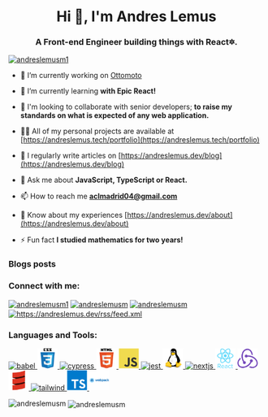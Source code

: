 <h1 align="center">Hi 👋, I'm Andres Lemus</h1>
<h3 align="center">A Front-end Engineer building things with React🔯.</h3>

<p align="left"> <a href="https://twitter.com/andreslemusm1" target="blank"><img src="https://img.shields.io/twitter/follow/andreslemusm1?logo=twitter&style=for-the-badge" alt="andreslemusm1" /></a> </p>

- 🔭 I’m currently working on [Ottomoto](https://ottomoto-uat.lean-tech.io/)

- 🌱 I’m currently learning **with Epic React!**

- 🤝 I'm looking to collaborate with senior developers; **to raise my standards on what is expected of any web application.**

- 👨‍💻 All of my personal projects are available at [https://andreslemus.tech/portfolio](https://andreslemus.tech/portfolio)

- 📝 I regularly write articles on [https://andreslemus.dev/blog](https://andreslemus.dev/blog)

- 💬 Ask me about **JavaScript, TypeScript or React.**

- 📫 How to reach me **aclmadrid04@gmail.com**

- 📄 Know about my experiences [https://andreslemus.dev/about](https://andreslemus.dev/about)

- ⚡ Fun fact **I studied mathematics for two years!**

### Blogs posts
<!-- BLOG-POST-LIST:START -->
<!-- BLOG-POST-LIST:END -->

<h3 align="left">Connect with me:</h3>
<p align="left">
<a href="https://twitter.com/andreslemusm1" target="blank"><img align="center" src="https://raw.githubusercontent.com/rahuldkjain/github-profile-readme-generator/master/src/images/icons/Social/twitter.svg" alt="andreslemusm1" height="30" width="40" /></a>
<a href="https://linkedin.com/in/andreslemusm" target="blank"><img align="center" src="https://raw.githubusercontent.com/rahuldkjain/github-profile-readme-generator/master/src/images/icons/Social/linked-in-alt.svg" alt="andreslemusm" height="30" width="40" /></a>
<a href="https://instagram.com/andreslemusm" target="blank"><img align="center" src="https://raw.githubusercontent.com/rahuldkjain/github-profile-readme-generator/master/src/images/icons/Social/instagram.svg" alt="andreslemusm" height="30" width="40" /></a>
<a href="/https://andreslemus.dev/rss/feed.xml" target="blank"><img align="center" src="https://raw.githubusercontent.com/rahuldkjain/github-profile-readme-generator/master/src/images/icons/Social/rss.svg" alt="https://andreslemus.dev/rss/feed.xml" height="30" width="40" /></a>
</p>

<h3 align="left">Languages and Tools:</h3>
<p align="left"> <a href="https://babeljs.io/" target="_blank"> <img src="https://www.vectorlogo.zone/logos/babeljs/babeljs-icon.svg" alt="babel" width="40" height="40"/> </a> <a href="https://www.w3schools.com/css/" target="_blank"> <img src="https://raw.githubusercontent.com/devicons/devicon/master/icons/css3/css3-original-wordmark.svg" alt="css3" width="40" height="40"/> </a> <a href="https://www.cypress.io" target="_blank"> <img src="https://raw.githubusercontent.com/simple-icons/simple-icons/6e46ec1fc23b60c8fd0d2f2ff46db82e16dbd75f/icons/cypress.svg" alt="cypress" width="40" height="40"/> </a> <a href="https://www.w3.org/html/" target="_blank"> <img src="https://raw.githubusercontent.com/devicons/devicon/master/icons/html5/html5-original-wordmark.svg" alt="html5" width="40" height="40"/> </a> <a href="https://developer.mozilla.org/en-US/docs/Web/JavaScript" target="_blank"> <img src="https://raw.githubusercontent.com/devicons/devicon/master/icons/javascript/javascript-original.svg" alt="javascript" width="40" height="40"/> </a> <a href="https://jestjs.io" target="_blank"> <img src="https://www.vectorlogo.zone/logos/jestjsio/jestjsio-icon.svg" alt="jest" width="40" height="40"/> </a> <a href="https://www.linux.org/" target="_blank"> <img src="https://raw.githubusercontent.com/devicons/devicon/master/icons/linux/linux-original.svg" alt="linux" width="40" height="40"/> </a> <a href="https://nextjs.org/" target="_blank"> <img src="https://cdn.worldvectorlogo.com/logos/nextjs-3.svg" alt="nextjs" width="40" height="40"/> </a> <a href="https://reactjs.org/" target="_blank"> <img src="https://raw.githubusercontent.com/devicons/devicon/master/icons/react/react-original-wordmark.svg" alt="react" width="40" height="40"/> </a> <a href="https://redux.js.org" target="_blank"> <img src="https://raw.githubusercontent.com/devicons/devicon/master/icons/redux/redux-original.svg" alt="redux" width="40" height="40"/> </a> <a href="https://www.scala-lang.org" target="_blank"> <img src="https://raw.githubusercontent.com/devicons/devicon/master/icons/scala/scala-original.svg" alt="scala" width="40" height="40"/> </a> <a href="https://tailwindcss.com/" target="_blank"> <img src="https://www.vectorlogo.zone/logos/tailwindcss/tailwindcss-icon.svg" alt="tailwind" width="40" height="40"/> </a> <a href="https://www.typescriptlang.org/" target="_blank"> <img src="https://raw.githubusercontent.com/devicons/devicon/master/icons/typescript/typescript-original.svg" alt="typescript" width="40" height="40"/> </a> <a href="https://webpack.js.org" target="_blank"> <img src="https://raw.githubusercontent.com/devicons/devicon/d00d0969292a6569d45b06d3f350f463a0107b0d/icons/webpack/webpack-original-wordmark.svg" alt="webpack" width="40" height="40"/> </a> </p>

<p><img align="left" src="https://github-readme-stats.vercel.app/api/top-langs?username=andreslemusm&show_icons=true&locale=en&layout=compact" alt="andreslemusm" /></p>

<p>&nbsp;<img align="center" src="https://github-readme-stats.vercel.app/api?username=andreslemusm&show_icons=true&locale=en" alt="andreslemusm" /></p>
